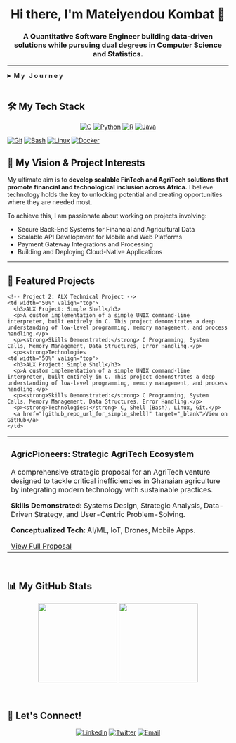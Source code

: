 <!-- 
====================================================================================================
This is your final, complete GitHub profile README. It includes all your personalizations.
Follow the final instructions below to finish your profile.
====================================================================================================
-->

<!-- This is the text-based header. -->
<h1 align="center">
  Hi there, I'm Mateiyendou Kombat 👋
</h1>

<h3 align="center">
  A Quantitative Software Engineer building data-driven solutions while pursuing dual degrees in Computer Science and Statistics.
</h3>

---

<!-- ABOUT ME: Your unique and accurate story. -->
<details>
  <summary><strong> M y   J o u r n e y </strong></summary>
  <br>
  For me, coding isn't just a skill; it feels like it's part of my DNA. This innate curiosity led me straight to the world of **back-end development**, where I found a deep passion for understanding and architecting **the logic of creating efficient, robust systems.**
  <br><br>
  I am building my academic foundation on a unique dual-degree path, currently pursuing a BSc in **Computer Science** from the University of the People alongside a BSc in **Statistics** from KNUST. This blend of computational theory and quantitative analysis is now being accelerated through the rigorous, project-based curriculum of the **ALX Software Engineering** program. I am inspired by **the constant evolution of the tech landscape** and am committed to being a lifelong learner who not only keeps pace with change but helps to drive it.
  <br>
</details>

<br>

<!-- TECH STACK: Showcasing your tools. -->
## 🛠️ My Tech Stack

<p align="center">
  <!-- Languages -->
  <a href="#"><img alt="C" src="https://img.shields.io/badge/C-A8B9CC?style=for-the-badge&logo=c&logoColor=white"></a>
  <a href="#"><img alt="Python" src="https://img.shields.io/badge/Python-3776AB?style=for-the-badge&logo=python&logoColor=white"></a>
  <a href="#"><img alt="R" src="https://img.shields.io/badge/R-276DC3?style=for-the-badge&logo=r&logoColor=white"></a>
  <a href="#"><img alt="Java" src="https://img.shields.io/badge/Java-ED8B00?style=for-the-badge&logo=openjdk&logoColor=white"></a>
  
  <!-- Tools & Platforms -->
  <a href="#"><img alt="Git" src="https://img.shields.io/badge/Git-F05032?style=for-the-badge&logo=git&logoColor=white"></a>
  <a href="#"><img alt="Bash" src="https://img.shields.io/badge/Bash-4EAA25?style=for-the-badge&logo=gnubash&logoColor=white"></a>
  <a href="#"><img alt="Linux" src="https://img.shields.io/badge/Linux-FCC624?style=for-the-badge&logo=linux&logoColor=black"></a>
  <a href="#"><img alt="Docker" src="https://img.shields.io/badge/Docker-2496ED?style=for-the-badge&logo=docker&logoColor=white"></a>
</p>

<!-- MY VISION & PROJECT INTERESTS -->
## 🚀 My Vision & Project Interests

My ultimate aim is to **develop scalable FinTech and AgriTech solutions that promote financial and technological inclusion across Africa.** I believe technology holds the key to unlocking potential and creating opportunities where they are needed most.

To achieve this, I am passionate about working on projects involving:
<ul>
  <li>Secure Back-End Systems for Financial and Agricultural Data</li>
  <li>Scalable API Development for Mobile and Web Platforms</li>
  <li>Payment Gateway Integrations and Processing</li>
  <li>Building and Deploying Cloud-Native Applications</li>
</ul>

---

<!-- FEATURED PROJECTS: Showcasing your strategic and technical skills. -->
## 🌟 Featured Projects

<table>
  <tr>
    <!-- Project 1: AgricPioneers -->
    <td width="50%" valign="top">
      <h3>AgricPioneers: Strategic AgriTech Ecosystem</h3>
      <p>A comprehensive strategic proposal for an AgriTech venture designed to tackle critical inefficiencies in Ghanaian agriculture by integrating modern technology with sustainable practices.</p>
      <p><strong>Skills Demonstrated:</strong> Systems Design, Strategic Analysis, Data-Driven Strategy, and User-Centric Problem-Solving.</p>
      <p><strong>Conceptualized Tech:</strong> AI/ML, IoT, Drones, Mobile Apps.</p>
      <a href="[link_to_your_AgricPioneers_proposal_pdf]" target="_blank">View Full Proposal</a>
    </td>
    
    <!-- Project 2: ALX Technical Project -->
    <td width="50%" valign="top">
      <h3>ALX Project: Simple Shell</h3>
      <p>A custom implementation of a simple UNIX command-line interpreter, built entirely in C. This project demonstrates a deep understanding of low-level programming, memory management, and process handling.</p>
      <p><strong>Skills Demonstrated:</strong> C Programming, System Calls, Memory Management, Data Structures, Error Handling.</p>
      <p><strong>Technologies
    <td width="50%" valign="top">
      <h3>ALX Project: Simple Shell</h3>
      <p>A custom implementation of a simple UNIX command-line interpreter, built entirely in C. This project demonstrates a deep understanding of low-level programming, memory management, and process handling.</p>
      <p><strong>Skills Demonstrated:</strong> C Programming, System Calls, Memory Management, Data Structures, Error Handling.</p>
      <p><strong>Technologies:</strong> C, Shell (Bash), Linux, Git.</p>
      <a href="[github_repo_url_for_simple_shell]" target="_blank">View on GitHub</a>
    </td>
  </tr>
</table>

<br>

<!-- GITHUB STATS: This section is now corrected with your username. -->
## 📊 My GitHub Stats

<p align="center">
  <img height="180em" src="https://github-readme-stats.vercel.app/api?username=yennulomlarri&show_icons=true&theme=dracula&include_all_commits=true&count_private=true"/>
  <img height="180em" src="https://github-readme-stats.vercel.app/api/top-langs/?username=yennulomlarri&layout=compact&langs_count=8&theme=dracula"/>
</p>

<br>

<!-- CONNECT WITH ME -->
## 🤝 Let's Connect!

<p align="center">
  <a href="https://linkedin.com/in/[your-linkedin-username]" target="_blank"><img alt="LinkedIn" src="https://img.shields.io/badge/LinkedIn-0A66C2?style=for-the-badge&logo=linkedin&logoColor=white"></a>
  <a href="https://twitter.com/[your-twitter-username]" target="_blank"><img alt="Twitter" src="https://img.shields.io/badge/Twitter-1DA1F2?style=for-the-badge&logo=twitter&logoColor=white"></a>
  <a href="mailto:yennulomlarri@gmail.com"><img alt="Email" src="https://img.shields.io/badge/Email-D14836?style=for-the-badge&logo=gmail&logoColor=white"></a>
</p>
